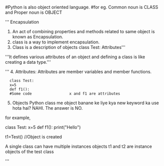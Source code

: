 #Python is also object oriented language.
#for eg. Common noun is CLASS and Proper noun is OBJECT


''' Encapsulation
1. An act of combining properties and methods related to same object is known as Encapsulation.
2. class is a way to implement encapsulation.
3. Class is a description of objects
 class Test:
    Attributes'''

'''It defines various attributes of an object and defining a class is like creating a data type.'''

''' 4. Attributes:
      Attributes are member variables and member functions.

      class Test:
      x=5
      def f1():
      #Some code                 x and f1 are attributes


5. Objects
 Python class me object banane ke liye kya new keyword ka use hota hai?
 NAHI. The answer is NO.

 for example,

 class Test:
 x=5
 def f1():
 print("Hello")

 t1=Test()   //Object is created

A single class can have multiple instances objects
t1 and t2 are instance objects of the test class



'''


